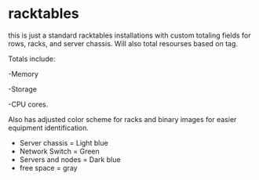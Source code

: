 racktables
==========
this is just a standard racktables installations with custom totaling fields for rows, racks, and server chassis. Will also total resourses based on tag. 

Totals include: 

-Memory 

-Storage

-CPU cores.

Also has adjusted color scheme for racks and binary images for easier equipment identification.  

- Server chassis = Light blue 
- Network Switch = Green 
- Servers and nodes = Dark blue 
- free space = gray
